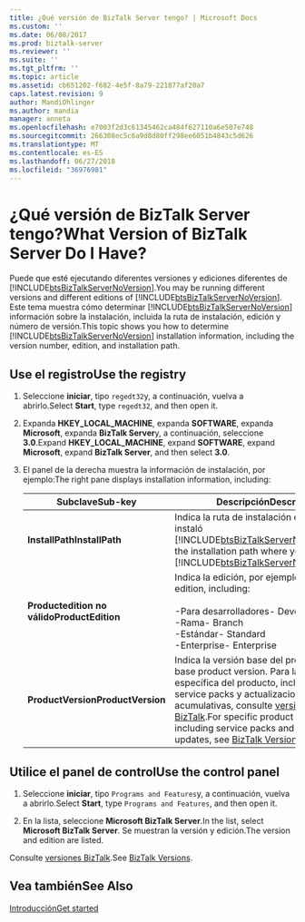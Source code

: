 ```yaml
---
title: ¿Qué versión de BizTalk Server tengo? | Microsoft Docs
ms.custom: ''
ms.date: 06/08/2017
ms.prod: biztalk-server
ms.reviewer: ''
ms.suite: ''
ms.tgt_pltfrm: ''
ms.topic: article
ms.assetid: cb651202-f682-4e5f-8a79-221877af20a7
caps.latest.revision: 9
author: MandiOhlinger
ms.author: mandia
manager: anneta
ms.openlocfilehash: e7003f2d3c61345462ca484f627110a6e507e748
ms.sourcegitcommit: 266308ec5c6a9d8d80ff298ee6051b4843c5d626
ms.translationtype: MT
ms.contentlocale: es-ES
ms.lasthandoff: 06/27/2018
ms.locfileid: "36976981"
---
```

# <a name="what-version-of-biztalk-server-do-i-have"></a><span data-ttu-id="fd1cc-103">¿Qué versión de BizTalk Server tengo?</span><span class="sxs-lookup"><span data-stu-id="fd1cc-103">What Version of BizTalk Server Do I Have?</span></span>
<span data-ttu-id="fd1cc-104">Puede que esté ejecutando diferentes versiones y ediciones diferentes de [!INCLUDE[btsBizTalkServerNoVersion](../includes/btsbiztalkservernoversion-md.md)].</span><span class="sxs-lookup"><span data-stu-id="fd1cc-104">You may be running different versions and different editions of [!INCLUDE[btsBizTalkServerNoVersion](../includes/btsbiztalkservernoversion-md.md)].</span></span> <span data-ttu-id="fd1cc-105">Este tema muestra cómo determinar [!INCLUDE[btsBizTalkServerNoVersion](../includes/btsbiztalkservernoversion-md.md)] información sobre la instalación, incluida la ruta de instalación, edición y número de versión.</span><span class="sxs-lookup"><span data-stu-id="fd1cc-105">This topic shows you how to determine [!INCLUDE[btsBizTalkServerNoVersion](../includes/btsbiztalkservernoversion-md.md)] installation information, including the version number, edition, and installation path.</span></span>  

## <a name="use-the-registry"></a><span data-ttu-id="fd1cc-106">Use el registro</span><span class="sxs-lookup"><span data-stu-id="fd1cc-106">Use the registry</span></span>

1. <span data-ttu-id="fd1cc-107">Seleccione **iniciar**, tipo `regedt32`y, a continuación, vuelva a abrirlo.</span><span class="sxs-lookup"><span data-stu-id="fd1cc-107">Select **Start**, type `regedt32`, and then open it.</span></span>  

2. <span data-ttu-id="fd1cc-108">Expanda **HKEY_LOCAL_MACHINE**, expanda **SOFTWARE**, expanda **Microsoft**, expanda **BizTalk Server**y, a continuación, seleccione **3.0**.</span><span class="sxs-lookup"><span data-stu-id="fd1cc-108">Expand **HKEY_LOCAL_MACHINE**, expand **SOFTWARE**, expand **Microsoft**, expand **BizTalk Server**, and then select **3.0**.</span></span>  

3. <span data-ttu-id="fd1cc-109">El panel de la derecha muestra la información de instalación, por ejemplo:</span><span class="sxs-lookup"><span data-stu-id="fd1cc-109">The right pane displays installation information, including:</span></span>  


   |      <span data-ttu-id="fd1cc-110">Subclave</span><span class="sxs-lookup"><span data-stu-id="fd1cc-110">Sub-key</span></span>       |                                                                                                         <span data-ttu-id="fd1cc-111">Descripción</span><span class="sxs-lookup"><span data-stu-id="fd1cc-111">Description</span></span>                                                                                                          |
   |--------------------|------------------------------------------------------------------------------------------------------------------------------------------------------------------------------------------------------------------------------|
   |  <span data-ttu-id="fd1cc-112">**InstallPath**</span><span class="sxs-lookup"><span data-stu-id="fd1cc-112">**InstallPath**</span></span>   |                                             <span data-ttu-id="fd1cc-113">Indica la ruta de instalación en que se instaló [!INCLUDE[btsBizTalkServerNoVersion](../includes/btsbiztalkservernoversion-md.md)].</span><span class="sxs-lookup"><span data-stu-id="fd1cc-113">Lists the installation path where you installed [!INCLUDE[btsBizTalkServerNoVersion](../includes/btsbiztalkservernoversion-md.md)].</span></span>                                              |
   | <span data-ttu-id="fd1cc-114">**Productedition no válido**</span><span class="sxs-lookup"><span data-stu-id="fd1cc-114">**ProductEdition**</span></span> |                                                        <span data-ttu-id="fd1cc-115">Indica la edición, por ejemplo:</span><span class="sxs-lookup"><span data-stu-id="fd1cc-115">Lists the edition, including:</span></span><br /><br /> <span data-ttu-id="fd1cc-116">-Para desarrolladores</span><span class="sxs-lookup"><span data-stu-id="fd1cc-116">-   Developer</span></span><br /><span data-ttu-id="fd1cc-117">-Rama</span><span class="sxs-lookup"><span data-stu-id="fd1cc-117">-   Branch</span></span><br /><span data-ttu-id="fd1cc-118">-Estándar</span><span class="sxs-lookup"><span data-stu-id="fd1cc-118">-   Standard</span></span><br /><span data-ttu-id="fd1cc-119">-Enterprise</span><span class="sxs-lookup"><span data-stu-id="fd1cc-119">-   Enterprise</span></span>                                                         |
   | <span data-ttu-id="fd1cc-120">**ProductVersion**</span><span class="sxs-lookup"><span data-stu-id="fd1cc-120">**ProductVersion**</span></span> | <span data-ttu-id="fd1cc-121">Indica la versión base del producto.</span><span class="sxs-lookup"><span data-stu-id="fd1cc-121">Lists the base product version.</span></span> <span data-ttu-id="fd1cc-122">Para la versión específica del producto, incluidos los service packs y actualizaciones acumulativas, consulte [versiones BizTalk](http://social.technet.microsoft.com/wiki/contents/articles/7915.biztalk-versions.aspx).</span><span class="sxs-lookup"><span data-stu-id="fd1cc-122">For specific product version, including service packs and cumulative updates, see [BizTalk Versions](http://social.technet.microsoft.com/wiki/contents/articles/7915.biztalk-versions.aspx).</span></span> |

## <a name="use-the-control-panel"></a><span data-ttu-id="fd1cc-123">Utilice el panel de control</span><span class="sxs-lookup"><span data-stu-id="fd1cc-123">Use the control panel</span></span>

1.  <span data-ttu-id="fd1cc-124">Seleccione **iniciar**, tipo `Programs and Features`y, a continuación, vuelva a abrirlo.</span><span class="sxs-lookup"><span data-stu-id="fd1cc-124">Select **Start**, type `Programs and Features`, and then open it.</span></span>  

2. <span data-ttu-id="fd1cc-125">En la lista, seleccione **Microsoft BizTalk Server**.</span><span class="sxs-lookup"><span data-stu-id="fd1cc-125">In the list, select **Microsoft BizTalk Server**.</span></span> <span data-ttu-id="fd1cc-126">Se muestran la versión y edición.</span><span class="sxs-lookup"><span data-stu-id="fd1cc-126">The version and edition are listed.</span></span>

<span data-ttu-id="fd1cc-127">Consulte [versiones BizTalk](http://social.technet.microsoft.com/wiki/contents/articles/7915.biztalk-versions.aspx).</span><span class="sxs-lookup"><span data-stu-id="fd1cc-127">See [BizTalk Versions](http://social.technet.microsoft.com/wiki/contents/articles/7915.biztalk-versions.aspx).</span></span>

## <a name="see-also"></a><span data-ttu-id="fd1cc-128">Vea también</span><span class="sxs-lookup"><span data-stu-id="fd1cc-128">See Also</span></span>  
 [<span data-ttu-id="fd1cc-129">Introducción</span><span class="sxs-lookup"><span data-stu-id="fd1cc-129">Get started</span></span>](../core/getting-started-with-biztalk-server.md)